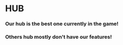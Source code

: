 # HUB

### Our hub is the best one currently in the game!

### Others hub mostly don't have our features!
